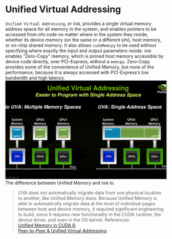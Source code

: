# Unified Virtual Addressing
`Unified Virtual Addressing`, or `UVA`, provides a single virtual memory address space for all memory in the system, and enables pointers to be accessed from `GPU` code no matter where in the system they reside, whether its device memory (on the same or a different `GPU`), host memory, or on-chip shared memory. It also allows `cudaMemcpy` to be used without specifying where exactly the input and output parameters reside. `UVA` enables “Zero-Copy” memory, which is pinned host memory accessible by device code directly, over PCI-Express, without a `memcpy`. Zero-Copy provides some of the convenience of Unified Memory, but none of the performance, because it is always accessed with PCI-Express’s low bandwidth and high latency.  
![image](https://raw.githubusercontent.com/NanXiao/cuda-little-book/master/images/unified-virtual-addressing.jpg) 
The difference between Unified Memory and `UVA` is:  
> UVA does not automatically migrate data from one physical location to another, like Unified Memory does. Because Unified Memory is able to automatically migrate data at the level of individual pages between host and device memory, it required significant engineering to build, since it requires new functionality in the CUDA runtime, the device driver, and even in the OS kernel. 
References:  
[Unified Memory in CUDA 6](https://devblogs.nvidia.com/unified-memory-in-cuda-6/);  
[Peer-to-Peer & Unified Virtual Addressing](https://developer.download.nvidia.com/CUDA/training/cuda_webinars_GPUDirect_uva.pdf).  